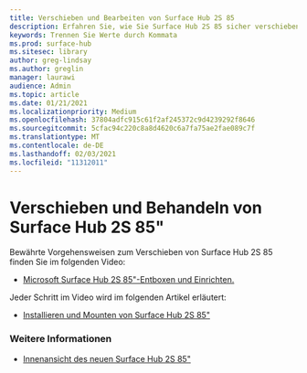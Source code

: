 ```yaml
---
title: Verschieben und Bearbeiten von Surface Hub 2S 85
description: Erfahren Sie, wie Sie Surface Hub 2S 85 sicher verschieben.
keywords: Trennen Sie Werte durch Kommata
ms.prod: surface-hub
ms.sitesec: library
author: greg-lindsay
ms.author: greglin
manager: laurawi
audience: Admin
ms.topic: article
ms.date: 01/21/2021
ms.localizationpriority: Medium
ms.openlocfilehash: 37804adfc915c61f2af245372c9d4239292f8646
ms.sourcegitcommit: 5cfac94c220c8a8d4620c6a7fa75ae2fae089c7f
ms.translationtype: MT
ms.contentlocale: de-DE
ms.lasthandoff: 02/03/2021
ms.locfileid: "11312011"
---
```

# Verschieben und Behandeln von Surface Hub 2S 85"

Bewährte Vorgehensweisen zum Verschieben von Surface Hub 2S 85 finden Sie im folgenden Video: 
- [Microsoft Surface Hub 2S 85"-Entboxen und Einrichten.](https://aka.ms/Hub2S85Unboxing) 

Jeder Schritt im Video wird im folgenden Artikel erläutert:

- [Installieren und Mounten von Surface Hub 2S 85"](surface-hub-2s-85-install-mount.md)

### Weitere Informationen
- [Innenansicht des neuen Surface Hub 2S 85"](https://techcommunity.microsoft.com/t5/surface-it-pro-blog/inside-look-at-the-new-surface-hub-2s-85/ba-p/1721773)

